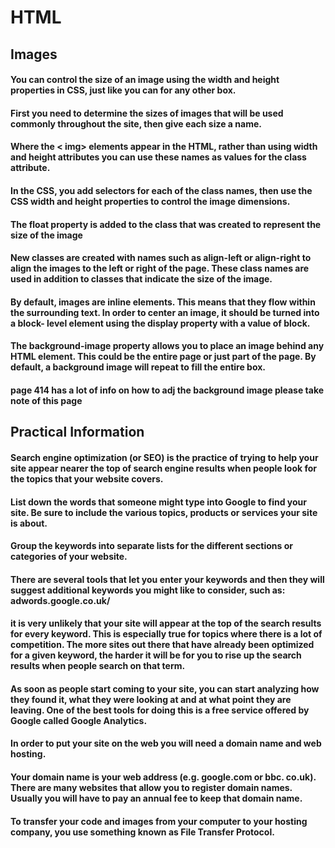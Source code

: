 
# HTML
## Images
#### You can control the size of an image using the width and height properties in CSS, just like you can for any other box.
#### First you need to determine the sizes of images that will be used commonly throughout the site, then give each size a name.
#### Where the < img> elements appear in the HTML, rather than using width and height attributes you can use these names as values for the class attribute.
#### In the CSS, you add selectors for each of the class names, then use the CSS width and height properties to control the image dimensions.
#### The float property is added to the class that was created to represent the size of the image
#### New classes are created with names such as align-left or align-right to align the images to the left or right of the page. These class names are used in addition to classes that indicate the size of the image.
#### By default, images are inline elements. This means that they flow within the surrounding text. In order to center an image, it should be turned into a block- level element using the display property with a value of block.
#### The background-image property allows you to place an image behind any HTML element. This could be the entire page or just part of the page. By default, a background image will repeat to fill the entire box.
#### page 414 has a lot of info on how to adj the background image please take note of this page 
## Practical Information
#### Search engine optimization (or SEO) is the practice of trying to help your site appear nearer the top of search engine results when people look for the topics that your website covers.
#### List down the words that someone might type into Google to find your site. Be sure to include the various topics, products or services your site is about.
#### Group the keywords into separate lists for the different sections or categories of your website.
#### There are several tools that let you enter your keywords and then they will suggest additional keywords you might like to consider, such as: adwords.google.co.uk/
#### it is very unlikely that your site will appear at the top of the search results for every keyword. This is especially true for topics where there is a lot of competition. The more sites out there that have already been optimized for a given keyword, the harder it will be for you to rise up the search results when people search on that term.
#### As soon as people start coming to your site, you can start analyzing how they found it, what they were looking at and at what point they are leaving. One of the best tools for doing this is a free service offered by Google called Google Analytics.
#### In order to put your site on the web you will need a domain name and web hosting.
#### Your domain name is your web address (e.g. google.com or bbc. co.uk). There are many websites that allow you to register domain names. Usually you will have to pay an annual fee to keep that domain name.
#### To transfer your code and images from your computer to your hosting company, you use something known as File Transfer Protocol.
